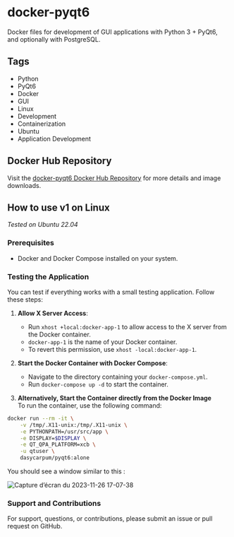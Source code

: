 # docker-pyqt6
Docker files for development of GUI applications with Python 3 + PyQt6, and optionally with PostgreSQL.

## Tags
- Python
- PyQt6
- Docker
- GUI
- Linux
- Development
- Containerization
- Ubuntu
- Application Development

## Docker Hub Repository
Visit the [docker-pyqt6 Docker Hub Repository](https://hub.docker.com/repository/docker/dasycarpum/pyqt6/general) for more details and image downloads.

## How to use v1 on Linux
*Tested on Ubuntu 22.04*

### Prerequisites
- Docker and Docker Compose installed on your system.

### Testing the Application
You can test if everything works with a small testing application. Follow these steps:

1. **Allow X Server Access**:
    - Run `xhost +local:docker-app-1` to allow access to the X server from the Docker container.
    - `docker-app-1` is the name of your Docker container.
    - To revert this permission, use `xhost -local:docker-app-1`.

2. **Start the Docker Container with Docker Compose**:
    - Navigate to the directory containing your `docker-compose.yml`.
    - Run `docker-compose up -d` to start the container.

3. **Alternatively, Start the Container directly from the Docker Image**   
    To run the container, use the following command:

```bash
docker run --rm -it \
    -v /tmp/.X11-unix:/tmp/.X11-unix \
    -e PYTHONPATH=/usr/src/app \
    -e DISPLAY=$DISPLAY \
    -e QT_QPA_PLATFORM=xcb \
    -u qtuser \
    dasycarpum/pyqt6:alone
```


You should see a window similar to this :

![Capture d’écran du 2023-11-26 17-07-38](https://github.com/dasycarpum/docker-pyqt6/assets/35745289/92505328-6280-4ce4-9e2e-f321f9460523)

### Support and Contributions
For support, questions, or contributions, please submit an issue or pull request on GitHub.





